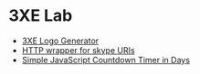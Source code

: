 # 3XE Lab

* [3XE Logo Generator](/logo-generator/)
* [HTTP wrapper for skype URIs](/skype-link/)
* [Simple JavaScript Countdown Timer in Days](/days-countdown-timer/)